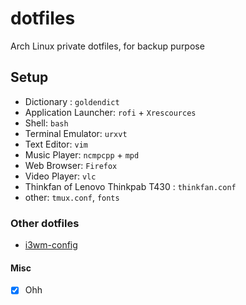 # dotfiles
Arch Linux private dotfiles, for backup purpose

## Setup
- Dictionary : `goldendict`  
- Application Launcher: `rofi` + `Xrescources`
- Shell: `bash`
- Terminal Emulator: `urxvt`
- Text Editor: `vim`
- Music Player: `ncmpcpp` + `mpd`
- Web Browser: `Firefox`
- Video Player: `vlc`
- Thinkfan of Lenovo Thinkpab T430 : `thinkfan.conf`
- other: `tmux.conf`, `fonts`

### Other dotfiles
- [i3wm-config](https://github.com/duyhenryer/i3wm-config)

#### Misc
- [x] Ohh
